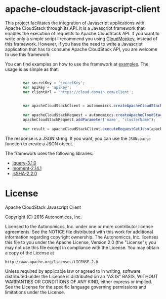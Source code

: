 # apache-cloudstack-javascript-client

This project facilitates the integration of Javascript applications with Apache CloudStack through its API.
It is a Javascript framework that enables the execution of requests to Apache CloudStack API. If you want to write only a simple script I recommend you using <a href="https://github.com/apache/cloudstack-cloudmonkey">CloudMonkey</a>, instead of this framework. However, if you have the need to write a Javascript application that has to consume Apache CloudStack API, you are welcome to use this framework.

You can find examples on how to use the framework at <a href="https://github.com/Autonomiccs/apache-cloudstack-javascript-client/tree/master/samples/">examples</a>. The usage is as simple as that:

```javascript

        var secretKey = 'secretKey';
		var apiKey = 'apiKey';
		var clientUrl = 'https://cloud.domain.com/client';
			
		
		var apacheCloudStackClient = autonomiccs.createApacheCloudStackClient(clientUrl, {apiKey: apiKey, secretKey: secretKey});
		
		var apacheCloudStackRequest = autonomiccs.createApacheCloudStackRequest('listClusters');
		apacheCloudStackRequest.addParameter('name', "clusterName");
		
		var result = apacheCloudStackClient.executeRequestGetJson(apacheCloudStackRequest);
```

The response is a JSON string. If you want, you can use the `JSON.parse` function to create a JSON object.

The framework uses the following libraries:
* <a href="https://code.jquery.com/jquery-3.1.0.min.js" >jquery-3.1.0</a>
* <a href="http://momentjs.com/downloads/moment-with-locales.min.js" >moment-2.14.1</a>
* <a href="https://github.com/Caligatio/jsSHA/releases/tag/v2.2.0" >jsSHA-2.2.0</a>

# License
 Apache CloudStack Javascript Client
 
 Copyright (C) 2016 Autonomiccs, Inc.

 Licensed to the Autonomiccs, Inc. under one
 or more contributor license agreements.  See the NOTICE file
 distributed with this work for additional information
 regarding copyright ownership. The Autonomiccs, Inc. licenses this file
 to you under the Apache License, Version 2.0 (the
 "License"); you may not use this file except in compliance
 with the License.  You may obtain a copy of the License at

    http://www.apache.org/licenses/LICENSE-2.0

 Unless required by applicable law or agreed to in writing,
 software distributed under the License is distributed on an
 "AS IS" BASIS, WITHOUT WARRANTIES OR CONDITIONS OF ANY
 KIND, either express or implied.  See the License for the
 specific language governing permissions and limitations
 under the License.